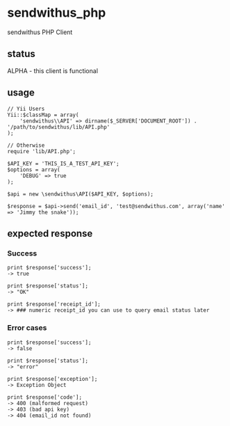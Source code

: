 sendwithus_php
==============

sendwithus PHP Client

## status
ALPHA - this client is functional

## usage
    // Yii Users
    Yii::$classMap = array(
        'sendwithus\\API' => dirname($_SERVER['DOCUMENT_ROOT']) . '/path/to/sendwithus/lib/API.php'
    );

    // Otherwise
    require 'lib/API.php';

    $API_KEY = 'THIS_IS_A_TEST_API_KEY';
    $options = array(
        'DEBUG' => true
    );

    $api = new \sendwithus\API($API_KEY, $options);

    $response = $api->send('email_id', 'test@sendwithus.com', array('name' => 'Jimmy the snake'));

## expected response

### Success
    print $response['success'];
    -> true
    
    print $response['status'];
    -> "OK"

    print $response['receipt_id'];
    -> ### numeric receipt_id you can use to query email status later

### Error cases
    print $response['success'];
    -> false

    print $response['status'];
    -> "error"

    print $response['exception'];
    -> Exception Object

    print $response['code'];
    -> 400 (malformed request)
    -> 403 (bad api key)
    -> 404 (email_id not found)

